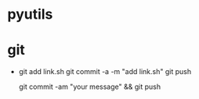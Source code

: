# pyutils

# git
- git add link.sh
  git commit -a -m "add link.sh"
  git push 


  git commit -am "your message" && git push 